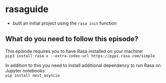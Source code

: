 # rasaguide

- built an initial project using the `rasa init` function

## What do you need to follow this episode?

This episode requires you to have Rasa installed on your machine:  
```pip3 install rasa-x --extra-index-url https://pypi.rasa.com/simple```

In addition to this you need to install additional dependency to run Rasa on Jupyter 
notebooks:  
```pip install nest_asyncio```